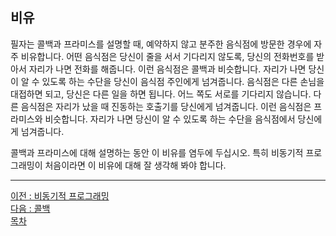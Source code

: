 ## 비유
필자는 콜백과 프라미스를 설명할 때, 예약하지 않고 분주한 음식점에 방문한 경우에 자주 비유합니다. 어떤 음식점은 당신이 줄을 서서 기다리지 않도록, 당신의 전화번호를 받아서 자리가 나면 전화를 해줍니다. 이런 음식점은 콜백과 비슷합니다. 자리가 나면 당신이 알 수 있도록 하는 수단을 당신이 음식점 주인에게 넘겨줍니다. 음식점은 다른 손님을 대접하면 되고, 당신은 다른 일을 하면 됩니다. 어느 쪽도 서로를 기다리지 않습니다. 다른 음식점은 자리가 났을 때 진동하는 호출기를 당신에게 넘겨줍니다. 이런 음식점은 프라미스와 비슷합니다. 자리가 나면 당신이 알 수 있도록 하는 수단을 음식점에서 당신에게 넘겨줍니다.

콜백과 프라미스에 대해 설명하는 동안 이 비유를 염두에 두십시오. 특히 비동기적 프로그래밍이 처음이라면 이 비유에 대해 잘 생각해 봐야 합니다.

***
[이전 : 비동기적 프로그래밍](preview.md) <br/>
[다음 : 콜백](14.2.md) <br/>
[목차](../progressCheck.md)